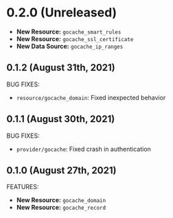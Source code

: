# 0.2.0 (Unreleased)

* **New Resource:** `gocache_smart_rules`
* **New Resource:** `gocache_ssl_certificate`
* **New Data Source:** `gocache_ip_ranges`

## 0.1.2 (August 31th, 2021)

BUG FIXES:

* `resource/gocache_domain`: Fixed inexpected behavior

## 0.1.1 (August 30th, 2021)

BUG FIXES:

* `provider/gocache`: Fixed crash in authentication

## 0.1.0 (August 27th, 2021)

FEATURES:

* **New Resource:** `gocache_domain`
* **New Resource:** `gocache_record`
